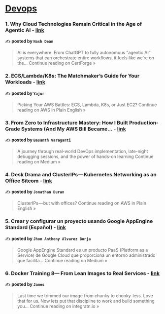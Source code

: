 
<h1><a href=https://medium.com/tag/devops/recommended target="_blank" rel="noopener noreferrer">Devops</a></h1>
<h3>1. Why Cloud Technologies Remain Critical in the Age of Agentic AI - <a href="https://medium.com/certforge/why-cloud-technologies-remain-critical-in-the-age-of-agentic-ai-ff0990df936b?source=rss------devops-5" target="_blank" rel="noopener noreferrer">link</a></h3>

✍️ **posted by `Nash Dean`**

<blockquote>AI is everywhere. From ChatGPT to fully autonomous “agentic AI” systems that can orchestrate entire workflows, it feels like we’re on the…
Continue reading on CertForge »</blockquote>

<h3>2. ECS/Lambda/K8s: The Matchmaker’s Guide for Your Workloads - <a href="https://aws.plainenglish.io/ecs-lambda-k8s-the-matchmakers-guide-for-your-workloads-665c4981c183?source=rss------devops-5" target="_blank" rel="noopener noreferrer">link</a></h3>

✍️ **posted by `Yajur`**

<blockquote>Picking Your AWS Battles: ECS, Lambda, K8s, or Just EC2?
Continue reading on AWS in Plain English »</blockquote>

<h3>3. From Zero to Infrastructure Mastery: How I Built Production-Grade Systems (And My AWS Bill Became… - <a href="https://medium.com/@basantthh/from-zero-to-infrastructure-mastery-how-i-built-production-grade-systems-and-my-aws-bill-became-4be7827ec5b7?source=rss------devops-5" target="_blank" rel="noopener noreferrer">link</a></h3>

✍️ **posted by `Basanth Varaganti`**

<blockquote>A journey through real-world DevOps implementation, late-night debugging sessions, and the power of hands-on learning
Continue reading on Medium »</blockquote>

<h3>4. Desk Drama and ClusterIPs — Kubernetes Networking as an Office Sitcom - <a href="https://aws.plainenglish.io/desk-drama-and-clusterips-kubernetes-networking-as-an-office-sitcom-dd926631568d?source=rss------devops-5" target="_blank" rel="noopener noreferrer">link</a></h3>

✍️ **posted by `Jonathan Duran`**

<blockquote>ClusterIPs — but with offices?
Continue reading on AWS in Plain English »</blockquote>

<h3>5. Crear y configurar un proyecto usando Google AppEngine Standard (Español) - <a href="https://medium.com/@jhonalvarezb/crear-y-configurar-un-proyecto-usando-google-appengine-standard-espa%C3%B1ol-35a965079165?source=rss------devops-5" target="_blank" rel="noopener noreferrer">link</a></h3>

✍️ **posted by `Jhon Anthony Alvarez Borja`**

<blockquote>Google AppEngine Standard es un producto PaaS (Platform as a Service) de Google Cloud que proporciona un entorno administrado que facilita…
Continue reading on Medium »</blockquote>

<h3>6. Docker Training 8— From Lean Images to Real Services - <a href="https://blog.integratn.io/from-lean-images-to-real-services-f427c9a4a48c?source=rss------devops-5" target="_blank" rel="noopener noreferrer">link</a></h3>

✍️ **posted by `James`**

<blockquote>Last time we trimmed our image from chunky to chonky-less. Love that for us.
Now lets put that discipline to work and build something you…
Continue reading on integratn.io »</blockquote>

